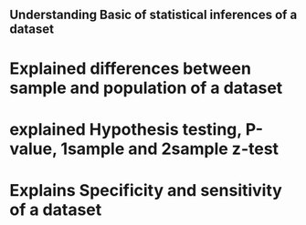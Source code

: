 ##  Understanding Basic of statistical inferences of a dataset 
# Explained differences between sample and population of a dataset 
# explained  Hypothesis testing, P-value, 1sample and 2sample z-test 
# Explains Specificity and sensitivity of a dataset 

